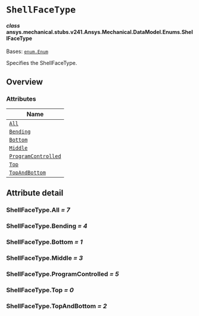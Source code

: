 # `ShellFaceType`

<a id="ansys.mechanical.stubs.v241.Ansys.Mechanical.DataModel.Enums.ShellFaceType"></a>

#### *class* ansys.mechanical.stubs.v241.Ansys.Mechanical.DataModel.Enums.ShellFaceType

Bases: [`enum.Enum`](https://docs.python.org/3/library/enum.html#enum.Enum)

Specifies the ShellFaceType.

<!-- !! processed by numpydoc !! -->

<a id="overview"></a>

## Overview

### Attributes

| Name |
| --------------------------------------------------------- |
| [`All`](#ShellFaceType.All) |
| [`Bending`](#ShellFaceType.Bending) |
| [`Bottom`](#ShellFaceType.Bottom) |
| [`Middle`](#ShellFaceType.Middle) |
| [`ProgramControlled`](#ShellFaceType.ProgramControlled) |
| [`Top`](#ShellFaceType.Top) |
| [`TopAndBottom`](#ShellFaceType.TopAndBottom) |

<a id="attribute-detail"></a>

## Attribute detail

<a id="ShellFaceType.All"></a>

### ShellFaceType.All *= 7*

<a id="ShellFaceType.Bending"></a>

### ShellFaceType.Bending *= 4*

<a id="ShellFaceType.Bottom"></a>

### ShellFaceType.Bottom *= 1*

<a id="ShellFaceType.Middle"></a>

### ShellFaceType.Middle *= 3*

<a id="ShellFaceType.ProgramControlled"></a>

### ShellFaceType.ProgramControlled *= 5*

<a id="ShellFaceType.Top"></a>

### ShellFaceType.Top *= 0*

<a id="ShellFaceType.TopAndBottom"></a>

### ShellFaceType.TopAndBottom *= 2*


